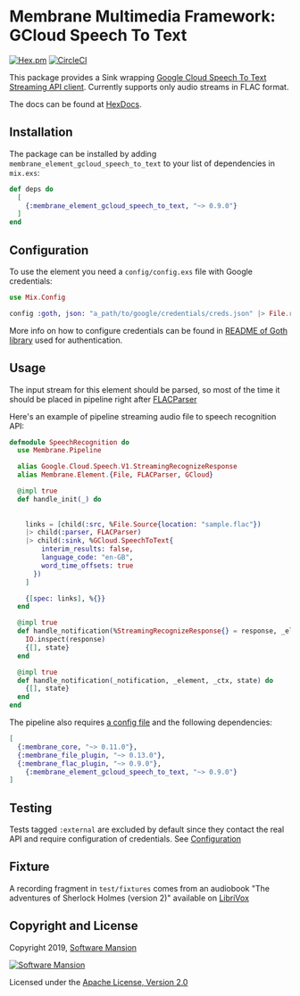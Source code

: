 # Membrane Multimedia Framework: GCloud Speech To Text

[![Hex.pm](https://img.shields.io/hexpm/v/membrane_element_gcloud_speech_to_text.svg)](https://hex.pm/packages/membrane_element_gcloud_speech_to_text)
[![CircleCI](https://circleci.com/gh/membraneframework/membrane_element_gcloud_speech_to_text.svg?style=svg)](https://circleci.com/gh/membraneframework/membrane_element_gcloud_speech_to_text)

This package provides a Sink wrapping [Google Cloud Speech To Text Streaming API client](https://hex.pm/packages/gcloud_speech_grpc).
Currently supports only audio streams in FLAC format.

The docs can be found at [HexDocs](https://hexdocs.pm/membrane_element_gcloud_speech_to_text).

## Installation

The package can be installed by adding `membrane_element_gcloud_speech_to_text` to your list of dependencies in `mix.exs`:

```elixir
def deps do
  [
    {:membrane_element_gcloud_speech_to_text, "~> 0.9.0"}
  ]
end
```

## Configuration

To use the element you need a `config/config.exs` file with Google credentials:

```elixir
use Mix.Config

config :goth, json: "a_path/to/google/credentials/creds.json" |> File.read!()
```

More info on how to configure credentials can be found in [README of Goth library](https://github.com/peburrows/goth#installation)
used for authentication.

## Usage

The input stream for this element should be parsed, so most of the time it should be
placed in pipeline right after [FLACParser](https://github.com/membraneframework/membrane-element-flac-parser)

Here's an example of pipeline streaming audio file to speech recognition API:

```elixir
defmodule SpeechRecognition do
  use Membrane.Pipeline

  alias Google.Cloud.Speech.V1.StreamingRecognizeResponse
  alias Membrane.Element.{File, FLACParser, GCloud}

  @impl true
  def handle_init(_) do
    
    
    links = [child(:src, %File.Source{location: "sample.flac"})
    |> child(:parser, FLACParser)
    |> child(:sink, %GCloud.SpeechToText{
        interim_results: false,
        language_code: "en-GB",
        word_time_offsets: true
      })
    ]

    {[spec: links], %{}}
  end

  @impl true
  def handle_notification(%StreamingRecognizeResponse{} = response, _element, _ctx, state) do
    IO.inspect(response)
    {[], state}
  end

  @impl true
  def handle_notification(_notification, _element, _ctx, state) do
    {[], state}
  end
end
```

The pipeline also requires [a config file](#configuration) and the following dependencies:

```elixir
[
  {:membrane_core, "~> 0.11.0"},
  {:membrane_file_plugin, "~> 0.13.0"},
  {:membrane_flac_plugin, "~> 0.9.0"},
	{:membrane_element_gcloud_speech_to_text, "~> 0.9.0"}
]
```

## Testing

Tests tagged `:external` are excluded by default since they contact the real API and require
configuration of credentials. See [Configuration](#configuration)

## Fixture

A recording fragment in `test/fixtures` comes from an audiobook
"The adventures of Sherlock Holmes (version 2)" available on [LibriVox](https://librivox.org/the-adventures-of-sherlock-holmes-by-sir-arthur-conan-doyle/)

## Copyright and License

Copyright 2019, [Software Mansion](https://swmansion.com/?utm_source=git&utm_medium=readme&utm_campaign=membrane-element-gcloud-speech-to-text)

[![Software Mansion](https://logo.swmansion.com/logo?color=white&variant=desktop&width=200&tag=membrane-github)](https://swmansion.com/?utm_source=git&utm_medium=readme&utm_campaign=membrane-element-gcloud-speech-to-text)

Licensed under the [Apache License, Version 2.0](LICENSE)
